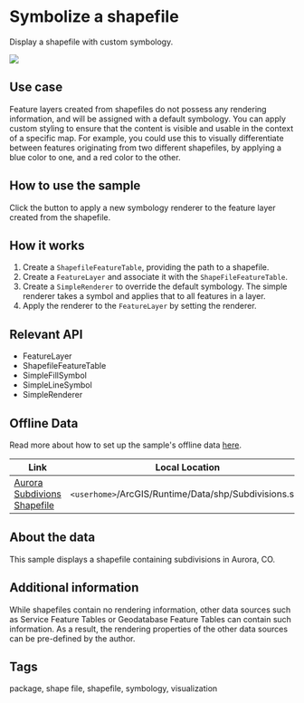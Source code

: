 # Symbolize a shapefile

Display a shapefile with custom symbology.

![](screenshot.png)

## Use case

Feature layers created from shapefiles do not possess any rendering information, and will be assigned with a default symbology. You can apply custom styling to ensure that the content is visible and usable in the context of a specific map. For example, you could use this to visually differentiate between features originating from two different shapefiles, by applying a blue color to one, and a red color to the other.

## How to use the sample

Click the button to apply a new symbology renderer to the feature layer created from the shapefile.

## How it works

1. Create a `ShapefileFeatureTable`, providing the path to a shapefile.
2. Create a `FeatureLayer` and associate it with the `ShapeFileFeatureTable`.
3. Create a `SimpleRenderer` to override the default symbology. The simple renderer takes a symbol and applies that to all features in a layer.
4. Apply the renderer to the `FeatureLayer` by setting the renderer.

## Relevant API

* FeatureLayer
* ShapefileFeatureTable
* SimpleFillSymbol
* SimpleLineSymbol
* SimpleRenderer

## Offline Data
Read more about how to set up the sample's offline data [here](http://links.esri.com/ArcGISRuntimeQtSamples).

Link | Local Location
---------|-------|
|[Aurora Subdivions Shapefile](https://www.arcgis.com/home/item.html?id=d98b3e5293834c5f852f13c569930caa)| `<userhome>`/ArcGIS/Runtime/Data/shp/Subdivisions.shp |

## About the data

This sample displays a shapefile containing subdivisions in Aurora, CO.

## Additional information

While shapefiles contain no rendering information, other data sources such as Service Feature Tables or Geodatabase Feature Tables can contain such information. As a result, the rendering properties of the other data sources can be pre-defined by the author.

## Tags

package, shape file, shapefile, symbology, visualization